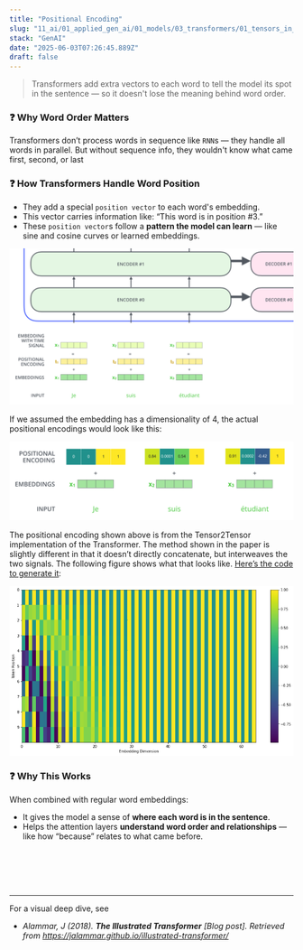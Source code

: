 ```yaml
---
title: "Positional Encoding"
slug: "11_ai/01_applied_gen_ai/01_models/03_transformers/01_tensors_in_action/01_attention_mechanism/00_positional_encoding"
stack: "GenAI"
date: "2025-06-03T07:26:45.889Z"
draft: false
---
```


> Transformers add extra vectors to each word to tell the model its spot in the sentence — so it doesn't lose the meaning behind word order.

### ❓ **Why Word Order Matters**

Transformers don’t process words in sequence like `RNN`s — they handle all words in parallel. But without sequence info, they wouldn't know what came first, second, or last

### ❓ **How Transformers Handle Word Position**

- They add a special `position vector` to each word's embedding.
- This vector carries information like: “This word is in position #3.”
- These `position vector`s follow a **pattern the model can learn** — like sine and cosine curves or learned embeddings.

![To give the model a sense of the order of the words, we add positional encoding vectors -- the values of which follow a specific pattern.](../../../../../../../../src/images/11_ai/01_agen_ai/agi-18.png)

If we assumed the embedding has a dimensionality of 4, the actual positional encodings would look like this:

![A real example of positional encoding with a toy embedding size of 4](../../../../../../../../src/images/11_ai/01_agen_ai/agi-18a.png)

The positional encoding shown above is from the Tensor2Tensor implementation of the Transformer. The method shown in the paper is slightly different in that it doesn’t directly concatenate, but interweaves the two signals. The following figure shows what that looks like. [Here’s the code to generate it](https://github.com/jalammar/jalammar.github.io/blob/master/notebookes/transformer/transformer_positional_encoding_graph.ipynb):

![A real example of positional encoding for 20 words (rows) with an embedding size of 512 (columns). You can see that it appears split in half down the center. That's because the values of the left half are generated by one function (which uses sine), and the right half is generated by another function (which uses cosine). They're then concatenated to form each of the positional encoding vectors.](../../../../../../../../src/images/11_ai/01_agen_ai/agi-18c.png)

### ❓ **Why This Works**

When combined with regular word embeddings:

- It gives the model a sense of **where each word is in the sentence**.
- Helps the attention layers **understand word order and relationships** — like how “because” relates to what came before.

<br/>
<br/>
<br/>
<br/>

---

For a visual deep dive, see

- _Alammar, J (2018). **The Illustrated Transformer** [Blog post]. Retrieved from https://jalammar.github.io/illustrated-transformer/_

